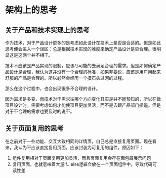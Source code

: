 # 架构上的思考

## 关于产品和技术实现上的思考

作为技术，对于产品设计更多的是考虑如此设计在技术上是否是合适的。但是如此思考便会进入一个误区：总是根据技术实现的难度来确定产品设计是否合理。很明显这是这两个并不相干。

技术不应该是产品实现的限制，应该尽可能的去满足合理的需求。但是如何确定产品设计是合理，我认为这并没有一个合理的标准，如果非要说，应该是用户用起来舒服的产品是合理的。所以必然会经历一个摸石头过河的过程。

那么在这个过程中，也会出现很多不合理的设计。

因为需求是多变，而技术对于需求往哪个方向变化其实是并不能预知的，所以在做项目设计时，需要考虑如何才能使项目更加灵活，而不是去跟产品部门撕逼。但是对于不合理的需求也要及时的说不。

## 关于页面复用的思考

在之前对于一些功能、交互大致相同的详情页，自己总是直接复用页面。现在看来，我认为不应该直接复用页面，应该封装为可复用的组件。原因如下：

1. 组件复用相对于页面复用更加灵活，而且页面复用会存在面包屑展示问题
2. 复用页面，也就意味着大量if...else逻辑会放在一个页面组件中，导致代码可读性差
